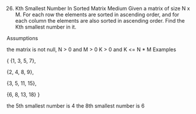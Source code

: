 26. Kth Smallest Number In Sorted Matrix
Medium
Given a matrix of size N x M. For each row the elements are sorted in ascending order, and for each column the elements are also sorted in ascending order. Find the Kth smallest number in it.

Assumptions

the matrix is not null, N > 0 and M > 0
K > 0 and K <= N * M
Examples

{ {1,  3,   5,  7},

  {2,  4,   8,   9},

  {3,  5, 11, 15},

  {6,  8, 13, 18} }

the 5th smallest number is 4
the 8th smallest number is 6

